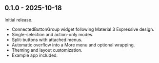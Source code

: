 ## 0.1.0 - 2025-10-18

Initial release.

- ConnectedButtonGroup widget following Material 3 Expressive design.
- Single-selection and action-only modes.
- Split-buttons with attached menus.
- Automatic overflow into a More menu and optional wrapping.
- Theming and layout customization.
- Example app included.
